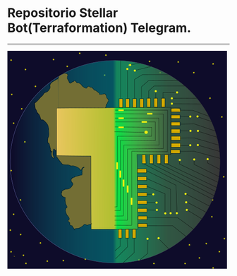 # Repositorio Stellar Bot(Terraformation) Telegram.
-----
![Logo Terraformation](https://raw.githubusercontent.com/Jonathan-Lara-Hurtado/botTelegramStellar/master/Recursos/LogobootTelegram.png)
